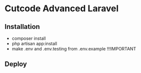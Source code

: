 # Cutcode Advanced Laravel

## Installation

- composer install
- php artisan app:install
- make .env and .env.testing from .env.example !!!IMPORTANT

## Deploy
